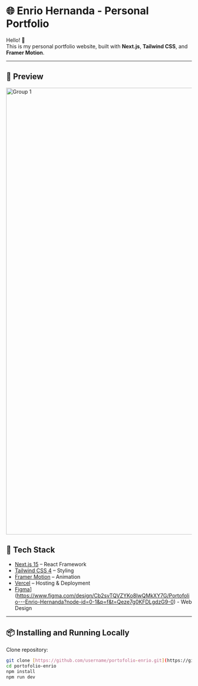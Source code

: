 # 🌐 Enrio Hernanda - Personal Portfolio

Hello! 👋  
This is my personal portfolio website, built with **Next.js**, **Tailwind CSS**, and **Framer Motion**.  

---

## 🎨 Preview

<img width="2925" height="1213" alt="Group 1" src="https://github.com/user-attachments/assets/fbe56596-4dae-4b3c-b10c-963894dfbc12" />


## 🚀 Tech Stack

- [Next.js 15](https://nextjs.org/) – React Framework
- [Tailwind CSS 4](https://tailwindcss.com/) – Styling
- [Framer Motion](https://www.framer.com/motion/) – Animation
- [Vercel](https://vercel.com/) – Hosting & Deployment
- [Figma](https://img.shields.io/badge/Figma-Design-FF7262?style=for-the-badge&logo=figma&logoColor=white)](https://www.figma.com/design/Cb2svTQVZYKo8IwQMkXY7G/Portofolio---Enrio-Hernanda?node-id=0-1&p=f&t=Qeze7g0KFDLgdzG9-0) - Web Design

---


## 📦 Installing and Running Locally

Clone repository:

```bash
git clone [https://github.com/username/portofolio-enrio.git](https://github.com/enriohernanda/enriohernanda.portofolio.git)
cd portofolio-enrio
npm install
npm run dev
